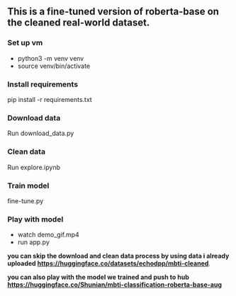 ## This is a fine-tuned version of roberta-base on the cleaned real-world dataset.
### Set up vm
- python3 -m venv venv
- source venv/bin/activate
### Install requirements
pip install -r requirements.txt
### Download data
Run download_data.py
### Clean data
Run explore.ipynb
### Train model
fine-tune.py
### Play with model
- watch demo_gif.mp4
- run app.py   

**you can skip the download and clean data process by using data i already uploaded https://huggingface.co/datasets/echodpp/mbti-cleaned**. 

**you can also play with the model we trained and push to hub https://huggingface.co/Shunian/mbti-classification-roberta-base-aug**

